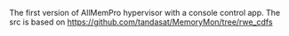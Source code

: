 The first version of AllMemPro hypervisor with a console control app.
The src is based on https://github.com/tandasat/MemoryMon/tree/rwe_cdfs
